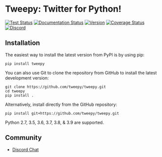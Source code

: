 Tweepy: Twitter for Python!
======

[![Test Status](https://github.com/tweepy/tweepy/workflows/Test/badge.svg)](https://github.com/tweepy/tweepy/actions?query=workflow%3ATest)
[![Documentation Status](http://img.shields.io/badge/docs-v3.10.0-brightgreen.svg?style=flat)](http://docs.tweepy.org)
[![Version](http://img.shields.io/pypi/v/tweepy.svg?style=flat)](https://pypi.org/project/tweepy/)
[![Coverage Status](https://img.shields.io/coveralls/tweepy/tweepy/master.svg?style=flat)](https://coveralls.io/github/tweepy/tweepy?branch=master)
[![Discord](https://img.shields.io/discord/432685901596852224.svg)](https://discord.gg/bJvqnhg)

Installation
------------
The easiest way to install the latest version from PyPI is by using pip:

    pip install tweepy

You can also use Git to clone the repository from GitHub to install the latest
development version:

    git clone https://github.com/tweepy/tweepy.git
    cd tweepy
    pip install .

Alternatively, install directly from the GitHub repository:

    pip install git+https://github.com/tweepy/tweepy.git

Python 2.7, 3.5, 3.6, 3.7, 3.8, & 3.9 are supported.

Community
---------
- [Discord Chat](https://discord.gg/bJvqnhg)

